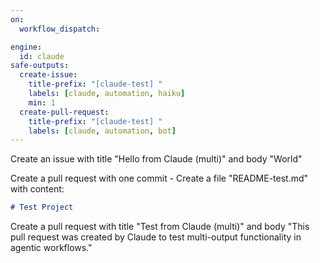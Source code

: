 ```yaml
---
on:
  workflow_dispatch:

engine:
  id: claude
safe-outputs:
  create-issue:
    title-prefix: "[claude-test] "
    labels: [claude, automation, haiku]
    min: 1
  create-pull-request:
    title-prefix: "[claude-test] "
    labels: [claude, automation, bot]
---
```


Create an issue with title "Hello from Claude (multi)" and body "World"

Create a pull request with one commit - Create a file "README-test.md" with content:
   ```markdown
   # Test Project
   ```

Create a pull request with title "Test from Claude (multi)" and body "This pull request was created by Claude to test multi-output functionality in agentic workflows."